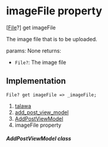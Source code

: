 
<div>

# imageFile property

</div>



[[File](https://api.flutter.dev/flutter/dart-io/File-class.html)?]
get imageFile



The image file that is to be uploaded.

params: None returns:

-   `File?`: The image file



## Implementation

``` language-dart
File? get imageFile => _imageFile;
```








1.  [talawa](../../index.html)
2.  [add_post_view_model](../../view_model_after_auth_view_models_add_post_view_models_add_post_view_model/)
3.  [AddPostViewModel](../../view_model_after_auth_view_models_add_post_view_models_add_post_view_model/AddPostViewModel-class.html)
4.  imageFile property

##### AddPostViewModel class








